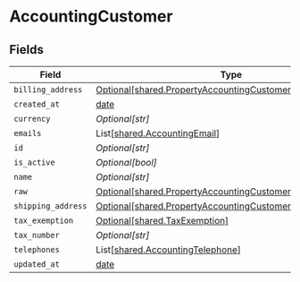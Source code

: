 # AccountingCustomer


## Fields

| Field                                                                                                                          | Type                                                                                                                           | Required                                                                                                                       | Description                                                                                                                    |
| ------------------------------------------------------------------------------------------------------------------------------ | ------------------------------------------------------------------------------------------------------------------------------ | ------------------------------------------------------------------------------------------------------------------------------ | ------------------------------------------------------------------------------------------------------------------------------ |
| `billing_address`                                                                                                              | [Optional[shared.PropertyAccountingCustomerBillingAddress]](../../models/shared/propertyaccountingcustomerbillingaddress.md)   | :heavy_minus_sign:                                                                                                             | N/A                                                                                                                            |
| `created_at`                                                                                                                   | [date](https://docs.python.org/3/library/datetime.html#date-objects)                                                           | :heavy_minus_sign:                                                                                                             | N/A                                                                                                                            |
| `currency`                                                                                                                     | *Optional[str]*                                                                                                                | :heavy_minus_sign:                                                                                                             | N/A                                                                                                                            |
| `emails`                                                                                                                       | List[[shared.AccountingEmail](../../models/shared/accountingemail.md)]                                                         | :heavy_minus_sign:                                                                                                             | N/A                                                                                                                            |
| `id`                                                                                                                           | *Optional[str]*                                                                                                                | :heavy_minus_sign:                                                                                                             | N/A                                                                                                                            |
| `is_active`                                                                                                                    | *Optional[bool]*                                                                                                               | :heavy_minus_sign:                                                                                                             | N/A                                                                                                                            |
| `name`                                                                                                                         | *Optional[str]*                                                                                                                | :heavy_minus_sign:                                                                                                             | N/A                                                                                                                            |
| `raw`                                                                                                                          | [Optional[shared.PropertyAccountingCustomerRaw]](../../models/shared/propertyaccountingcustomerraw.md)                         | :heavy_minus_sign:                                                                                                             | N/A                                                                                                                            |
| `shipping_address`                                                                                                             | [Optional[shared.PropertyAccountingCustomerShippingAddress]](../../models/shared/propertyaccountingcustomershippingaddress.md) | :heavy_minus_sign:                                                                                                             | N/A                                                                                                                            |
| `tax_exemption`                                                                                                                | [Optional[shared.TaxExemption]](../../models/shared/taxexemption.md)                                                           | :heavy_minus_sign:                                                                                                             | N/A                                                                                                                            |
| `tax_number`                                                                                                                   | *Optional[str]*                                                                                                                | :heavy_minus_sign:                                                                                                             | N/A                                                                                                                            |
| `telephones`                                                                                                                   | List[[shared.AccountingTelephone](../../models/shared/accountingtelephone.md)]                                                 | :heavy_minus_sign:                                                                                                             | N/A                                                                                                                            |
| `updated_at`                                                                                                                   | [date](https://docs.python.org/3/library/datetime.html#date-objects)                                                           | :heavy_minus_sign:                                                                                                             | N/A                                                                                                                            |